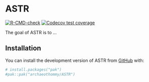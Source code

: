 
<!-- README.md is generated from README.Rmd. Please edit that file -->

# ASTR

<!-- badges: start -->

[![R-CMD-check](https://github.com/archaeothommy/ASTR/actions/workflows/R-CMD-check.yaml/badge.svg)](https://github.com/archaeothommy/ASTR/actions/workflows/R-CMD-check.yaml)
[![Codecov test
coverage](https://codecov.io/gh/archaeothommy/ASTR/graph/badge.svg)](https://codecov.io/gh/archaeothommy/ASTR)

<!-- badges: end -->

The goal of ASTR is to …

## Installation

You can install the development version of ASTR from
[GitHub](https://github.com/) with:

``` r
# install.packages("pak")
#pak::pak("archaeothommy/ASTR")
```
